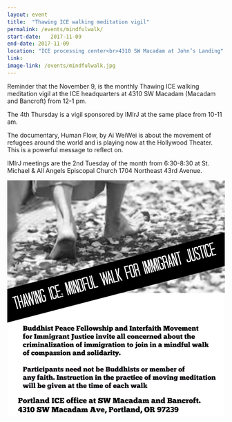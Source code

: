 ```yaml
---
layout: event
title:  "Thawing ICE walking meditation vigil"
permalink: /events/mindfulwalk/
start-date:   2017-11-09
end-date: 2017-11-09  
location: "ICE processing center<br>4310 SW Macadam at John’s Landing"
link: 
image-link: /events/mindfulwalk.jpg
---
```


Reminder that the November 9, is the monthly Thawing ICE walking meditation vigil at the ICE headquarters at 4310 SW Macadam (Macadam and Bancroft) from 12-1 pm.  

The 4th Thursday is a vigil sponsored by IMIrJ at the same place from 10-11 am.

The documentary, Human Flow, by Ai WeiWei is about the movement of refugees around the world and is playing now at the Hollywood Theater.  This is a powerful message to reflect on.

IMIrJ meetings are the 2nd Tuesday of the month from 6:30-8:30 at St. Michael & All Angels Episcopal Church  1704 Northeast 43rd Avenue.

<img class="img-fluid" src="/events/mindful-walk-flyer.jpg">
